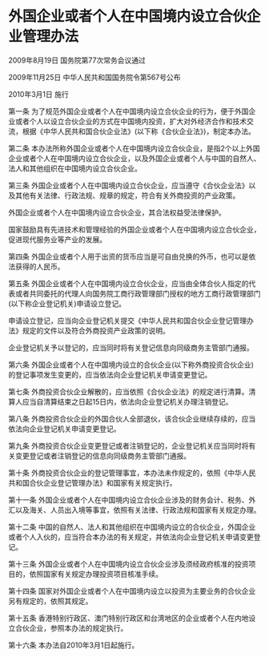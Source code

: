 # 外国企业或者个人在中国境内设立合伙企业管理办法

2009年8月19日 国务院第77次常务会议通过

2009年11月25日 中华人民共和国国务院令第567号公布

2010年3月1日 施行



第一条 为了规范外国企业或者个人在中国境内设立合伙企业的行为，便于外国企业或者个人以设立合伙企业的方式在中国境内投资，扩大对外经济合作和技术交流，根据《中华人民共和国合伙企业法》(以下称《合伙企业法》)，制定本办法。

第二条 本办法所称外国企业或者个人在中国境内设立合伙企业，是指2个以上外国企业或者个人在中国境内设立合伙企业，以及外国企业或者个人与中国的自然人、法人和其他组织在中国境内设立合伙企业。

第三条 外国企业或者个人在中国境内设立合伙企业，应当遵守《合伙企业法》以及其他有关法律、行政法规、规章的规定，符合有关外商投资的产业政策。

外国企业或者个人在中国境内设立合伙企业，其合法权益受法律保护。

国家鼓励具有先进技术和管理经验的外国企业或者个人在中国境内设立合伙企业，促进现代服务业等产业的发展。

第四条 外国企业或者个人用于出资的货币应当是可自由兑换的外币，也可以是依法获得的人民币。

第五条 外国企业或者个人在中国境内设立合伙企业，应当由全体合伙人指定的代表或者共同委托的代理人向国务院工商行政管理部门授权的地方工商行政管理部门(以下称企业登记机关)申请设立登记。

申请设立登记，应当向企业登记机关提交《中华人民共和国合伙企业登记管理办法》规定的文件以及符合外商投资产业政策的说明。

企业登记机关予以登记的，应当同时将有关登记信息向同级商务主管部门通报。

第六条 外国企业或者个人在中国境内设立的合伙企业(以下称外商投资合伙企业)的登记事项发生变更的，应当依法向企业登记机关申请变更登记。

第七条 外商投资合伙企业解散的，应当依照《合伙企业法》的规定进行清算。清算人应当自清算结束之日起15日内，依法向企业登记机关办理注销登记。

第八条 外商投资合伙企业的外国合伙人全部退伙，该合伙企业继续存续的，应当依法向企业登记机关申请变更登记。

第九条 外商投资合伙企业变更登记或者注销登记的，企业登记机关应当同时将有关变更登记或者注销登记的信息向同级商务主管部门通报。

第十条 外商投资合伙企业的登记管理事宜，本办法未作规定的，依照《中华人民共和国合伙企业登记管理办法》和国家有关规定执行。

第十一条 外国企业或者个人在中国境内设立合伙企业涉及的财务会计、税务、外汇以及海关、人员出入境等事宜，依照有关法律、行政法规和国家有关规定办理。

第十二条 中国的自然人、法人和其他组织在中国境内设立的合伙企业，外国企业或者个人入伙的，应当符合本办法的有关规定，并依法向企业登记机关申请变更登记。

第十三条 外国企业或者个人在中国境内设立合伙企业涉及须经政府核准的投资项目的，依照国家有关规定办理投资项目核准手续。

第十四条 国家对外国企业或者个人在中国境内设立以投资为主要业务的合伙企业另有规定的，依照其规定。

第十五条 香港特别行政区、澳门特别行政区和台湾地区的企业或者个人在内地设立合伙企业，参照本办法的规定执行。

第十六条 本办法自2010年3月1日起施行。